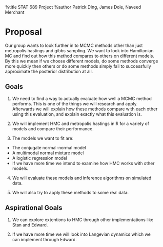 %title STAT 689 Project
%author Patrick Ding, James Dole, Naveed Merchant


# Proposal

Our group wants to look further in to MCMC methods other than just metropolis hastings and gibbs sampling. We want to look into Hamiltonian MC and find out how this method compares to others on different models. By this we mean if we choose different models, do some methods converge more quickly then others or do some methods simply fail to successfully approximate the posterior distribution at all.

## Goals

1. We need to find a way to actually evaluate how well a MCMC method performs. This is one of the things we will research and apply. Afterwards we will explain how these methods compare with each other using this evaluation, and explain exactly what this evaluation is.

2. We will implement HMC and metropolis hastings in R for a variety of models and compare their performance. 

3. The models we want to fit are: 
  * The conjugate normal-normal model
  * A multimodal normal mixture model
  * A logistic regression model
  * If we have more time we intend to examine how HMC works with other models.
  
4. We will evaluate these models and inference algorithms on simulated data. 

5. We will also try to apply these methods to some real data.

## Aspirational Goals

1. We can explore extentions to HMC through other implementations like Stan and Edward. 

2. If we have more time we will look into Langevian dynamics which we can implement through Edward.

